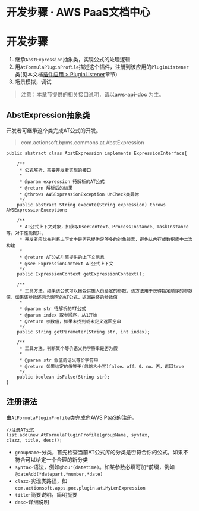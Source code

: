 # 开发步骤 · AWS PaaS文档中心

# 开发步骤

  1. 继承`AbstExpression`抽象类，实现公式的处理逻辑
  2. 用`AtFormulaPluginProfile`描述这个插件，注册到该应用的`PluginListener`类(见本文档[插件应用 > PluginListener](<../app_plugin/pluginlistener.html>)章节)
  3. 场景模拟，调试

> 注意：本章节提供的相关接口说明，请以**aws-api-doc** 为主。

## AbstExpression抽象类

开发者可继承这个类完成AT公式的开发。

> com.actionsoft.bpms.commons.at.AbstExpression
    
    
    public abstract class AbstExpression implements ExpressionInterface{
    
        /**
         * 公式解析，需要开发者实现的接口
         *
         * @param expression 待解析的AT公式
         * @return 解析后的结果
         * @throws AWSExpressionException UnCheck类异常
         */
        public abstract String execute(String expression) throws AWSExpressionException;
    
        /**
         * AT公式上下文对象，如获取UserContext、ProcessInstance、TaskInstance等。对于性能提升，
         * 开发者应优先判断上下文中是否已提供足够多的对象线索，避免从内存或数据库中二次构建
         *
         * @return AT公式引擎提供的上下文信息
         * @see ExpressionContext AT公式上下文
         */
        public ExpressionContext getExpressionContext();
    
        /**
         * 工具方法。如果该公式可以接受实施人员给定的参数，该方法用于获得指定顺序的参数值。如果该参数还包含嵌套的AT公式，返回最终的参数值
         *
         * @param str 待解析的AT公式
         * @param index 取参顺序，从1开始
         * @return 参数值，如果未找到或未定义返回空串
         */
        public String getParameter(String str, int index);
    
        /**
         * 工具方法。判断某个等价语义的字符串是否为假
         *
         * @param str 假值的语义等价字符串
         * @return 如果给定的值等于(忽略大小写)false、off、0、no、否，返回true
         */
        public boolean isFalse(String str);
    }
    

## 注册语法

由`AtFormulaPluginProfile`类完成向AWS PaaS的注册。
    
    
    //注册AT公式
    list.add(new AtFormulaPluginProfile(groupName, syntax,
    clazz, title, desc));
    

  * `groupName`-分类，首先检查当前AT公式库的分类是否符合你的公式，如果不符合可以给定一个合理的新分类
  * `syntax`-语法，例如`@hour(datetime)`。如某参数必填可加*前缀，例如`@dateAdd(*datepart,*number,*date)`
  * `clazz`-实现类路径，如`com.actionsoft.apps.poc.plugin.at.MyLenExpression`
  * `title`-简要说明，简明扼要
  * `desc`-详细说明